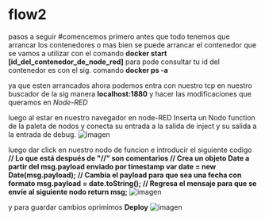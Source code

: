 # flow2
pasos a seguir
#comencemos 
primero antes que todo tenemos que arrancar los contenedores o mas bien se puede arrancar el contenedor que se vamos a utilizar
con el comando **docker start [id_del_contenedor_de_node_red]**
para pode consultar tu id del contenedor es con el sig. comando **docker ps -a**

ya que esten arrancados ahora podemos entra con nuestro tcp en  nuestro buscador de la sig manera **localhost:1880**
y hacer las modificaciones que queramos en *Node-RED*

luego al estar en nuestro navegador en node-RED Inserta un Nodo function de la paleta de nodos y conecta su entrada a la salida de inject y su salida a la entrada de debug.
![imagen](https://github.com/URIEL0ARTURO0DOMINGUEZ0VELAZQUEZ/flow2/assets/136390705/4e7f04e3-8bb3-4013-8a57-cfa5a96f670c)

luego dar click en nuestro nodo de funcion e introducir el  siguiente codigo
****// Lo que está después de "//" son comentarios // Crea un objeto Date a partir del msg.payload enviado por timestamp var date = new Date(msg.payload); // Cambia el payload para que sea una fecha con formato msg.payload = date.toString(); // Regresa el mensaje para que se envíe al siguiente nodo return msg;****
![imagen](https://github.com/URIEL0ARTURO0DOMINGUEZ0VELAZQUEZ/flow2/assets/136390705/0f9cce58-7d21-417c-add9-e90f559e43b1)

y para guardar cambios oprimimos **Deploy**
![imagen](https://github.com/URIEL0ARTURO0DOMINGUEZ0VELAZQUEZ/flow2/assets/136390705/353524ba-7a8e-429c-9996-153993178b6f)


